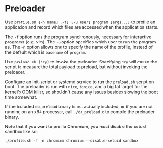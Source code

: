 # Preloader

Use `profile.sh [-n name] [-f] [-u user] program [args...]` to profile an application and record which files are accessed when the application starts.

The `-f` option runs the program synchronously, necessary for interactive programs (e.g. vim).  The `-u` option specifies which user to run the program as.  The `-n` option allows one to specify the name of the profile, instead of the default which is `basename` of `program`.

Use `preload.sh [dry]` to invoke the preloader.  Specifying `dry` will cause the script to measure the total payload to preload, but without invoking the preloader.

Configure an init-script or systemd service to run the `preload.sh` script on boot.  The preloader is run with `nice`, `ionice`, and a big fat target for the kernel's OOM killer, so shouldn't cause any issues besides slowing the boot time somewhat.

If the included `do_preload` binary is not actually included, or if you are not running on an x64 processor, call `./do_preload.c` to compile the preloader binary.

Note that if you want to profile Chromium, you must disable the setuid-sandbox like so:

	./profile.sh -f -n chromium chromium --disable-setuid-sandbox
